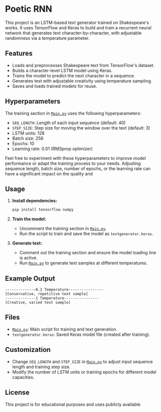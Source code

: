 # Poetic RNN

This project is an LSTM-based text generator trained on Shakespeare's works. It uses TensorFlow and Keras to build and train a recurrent neural network that generates text character-by-character, with adjustable randomness via a temperature parameter.

## Features

- Loads and preprocesses Shakespeare text from TensorFlow's dataset.
- Builds a character-level LSTM model using Keras.
- Trains the model to predict the next character in a sequence.
- Generates text with adjustable creativity using temperature sampling.
- Saves and loads trained models for reuse.

## Hyperparameters

The training section in [`Main.py`](Main.py) uses the following hyperparameters:

- `SEQ_LENGTH`: Length of each input sequence (default: 40)
- `STEP_SIZE`: Step size for moving the window over the text (default: 3)
- LSTM units: 128
- Batch size: 256
- Epochs: 10
- Learning rate: 0.01 (RMSprop optimizer)

Feel free to experiment with these hyperparameters to improve model performance or adapt the training process to your needs. Adjusting sequence length, batch size, number of epochs, or the learning rate can have a significant impact on the quality and
## Usage

1. **Install dependencies:**
   ```sh
   pip install tensorflow numpy
   ```

2. **Train the model:**
   - Uncomment the training section in [`Main.py`](Main.py).
   - Run the script to train and save the model as `textgenerator.keras`.

3. **Generate text:**
   - Comment out the training section and ensure the model loading line is active.
   - Run [`Main.py`](Main.py) to generate text samples at different temperatures.

## Example Output

```
--------------0.2 Temperature----------------
[Conservative, repetitive text sample]
--------------1 Temperature----------------
[Creative, varied text sample]
```

## Files

- [`Main.py`](Main.py): Main script for training and text generation.
- `textgenerator.keras`: Saved Keras model file (created after training).

## Customization

- Change `SEQ_LENGTH` and `STEP_SIZE` in [`Main.py`](Main.py) to adjust input sequence length and training step size.
- Modify the number of LSTM units or training epochs for different model capacities.

## License

This project is for educational purposes and uses publicly available
